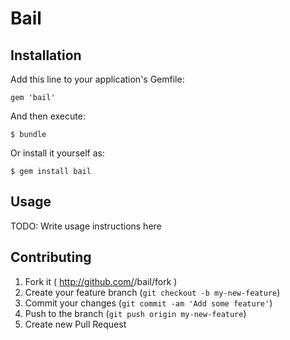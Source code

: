 # Bail


## Installation

Add this line to your application's Gemfile:

    gem 'bail'

And then execute:

    $ bundle

Or install it yourself as:

    $ gem install bail

## Usage

TODO: Write usage instructions here

## Contributing

1. Fork it ( http://github.com/<my-github-username>/bail/fork )
2. Create your feature branch (`git checkout -b my-new-feature`)
3. Commit your changes (`git commit -am 'Add some feature'`)
4. Push to the branch (`git push origin my-new-feature`)
5. Create new Pull Request
